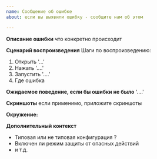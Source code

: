 ```yaml
---
name: Сообщение об ошибке
about: если вы выявили ошибку - сообщите нам об этом

---
```


**Описание ошибки**
что конкретно происходит

**Сценарий воспроизведения**
Шаги по воспроизведению:
1. Открыть '...'
2. Нажать '....'
3. Запустить '....'
4. Где ошибка

**Ожидаемое поведение, если бы ошибки не было**
'....'

**Скриншоты**
если применимо, приложите скриншоты

**Окружение:**

<!---
- Описание окружения рекомендуем получить сразу из Vanessa-ADD - подменю "Загрузить" - кнопка "Техническая информация" и вставить сюда.
Пример:
    Техническая информация:
	- Версия Vanessa-ADD: ver 6.5.0
	- Имя конфигурации: ADD_BDD
	- Синоним конфигурации: ADD/BDD, ver. 6.5.0
	- Версия конфигурации: 6.5.0
	- Платформа 1С: 8.3.15.1778
	- Режим совместимости (для TestManager): Версия8_3_8
	- Режим совместимости интерфейса (для TestManager): Такси
	- Режим запуска: Управляемое приложение (Тонкий клиент)
	- Тип базы: Файловая ИБ
	- Язык (для TestManager): Русский
	- Локализация (для TestManager): ru
    - Операционная система: Windows 10 (64)
-->

**Дополнительный контекст**

- Типовая или не типовая конфигурация ?
- Включен ли режим защиты от опасных действий
- и т.д.

